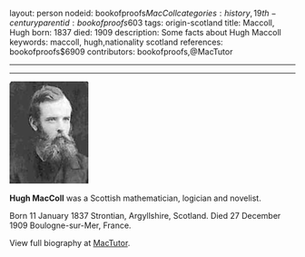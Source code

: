 layout: person
nodeid: bookofproofs$MacColl
categories: history,19th-century
parentid: bookofproofs$603
tags: origin-scotland
title: Maccoll, Hugh
born: 1837
died: 1909
description: Some facts about Hugh Maccoll
keywords: maccoll, hugh,nationality scotland
references: bookofproofs$6909
contributors: bookofproofs,@MacTutor

---


---

![MacColl.jpg](https://github.com/bookofproofs/bookofproofs.github.io/blob/main/_sources/_assets/images/portraits/MacColl.jpg?raw=true)

**Hugh MacColl** was a Scottish mathematician, logician and novelist.

Born 11 January 1837 Strontian, Argyllshire, Scotland. Died 27 December 1909 Boulogne-sur-Mer, France.


View full biography at [MacTutor](https://mathshistory.st-andrews.ac.uk/Biographies/MacColl/).